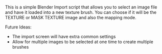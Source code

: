 This is a simple Blender Import script that allows you to select an image file and have it loaded into a new texture brush. You can choose if it will be the TEXTURE or MASK TEXTURE image and also the mapping mode.


Future Ideas: 
* The import screen will have extra common settings
* Allow for multiple images to be selected at one time to create multiple brushes
